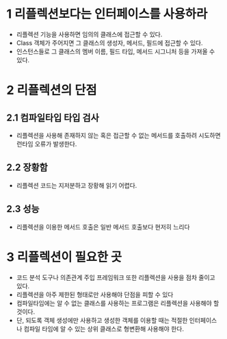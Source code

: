 # 1 리플렉션보다는 인터페이스를 사용하라

- 리플렉션 기능을 사용하면 임의의 클래스에 접근할 수 있다.
- Class 객체가 주어지면 그 클래스의 생성자, 메서드, 필드에 접근할 수 있다.
- 인스턴스들로 그 클래스의 멤버 이름, 필드 타입, 메서드 시그니처 등을 가져올 수 있다.



# 2 리플렉션의 단점



## 2.1 컴파일타입 타입 검사

- 리플렉션을 사용해 존재하지 않는 혹은 접근할 수 없는 메서드를 호출하려 시도하면 런타임 오류가 발생한다.



## 2.2 장황함

- 리플렉션 코드는 지저분하고 장황해 읽기 어렵다.



## 2.3 성능

- 리플렉션을 이용한 메서드 호출은 일반 메서드 호출보다 현저히 느리다



# 3 리플렉션이 필요한 곳

- 코드 분석 도구나 의존관계 주입 프레임워크 또한 리플렉션을 사용을 점차 줄이고 있다.
- 리플렉션을 아주 제한된 형태로만 사용해야 단점을 피할 수 있다
- 컴파일타임에는 알 수 없는 클래스를 사용하는 프로그램은 리플렉션을 사용해야 할 것이다. 
- 단, 되도록 객체 생성에만 사용하고 생성한 객체를 이용할 때는 적절한 인터페이스나 컴파일 타임에 알 수 있는 상위 클래스로 형변환해 사용해야 한다.